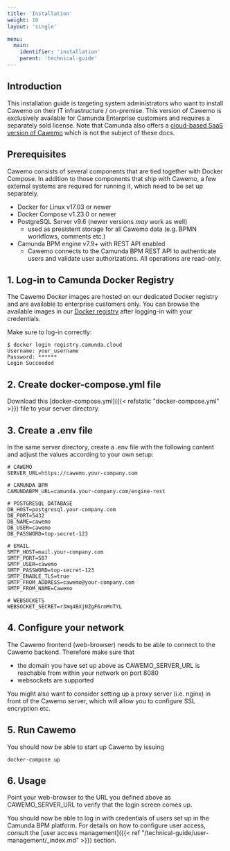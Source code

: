 ```yaml
---
title: 'Installation'
weight: 10
layout: 'single'

menu:
  main:
    identifier: 'installation'
    parent: 'technical-guide'
---
```


## Introduction

This installation guide is targeting system administrators who want to install Cawemo on their IT infrastructure / on-premise. This version of Cawemo is exclusively available for Camunda Enterprise customers and requires a separately sold license. Note that Camunda also offers a [cloud-based SaaS version of Cawemo](http://www.cawemo.com) which is not the subject of these docs.

## Prerequisites

Cawemo consists of several components that are tied together with Docker Compose. In addition to those components that ship with Cawemo, a few external systems are required for running it, which need to be set up separately.

- Docker for Linux v17.03 or newer
- Docker Compose v1.23.0 or newer
- PostgreSQL Server v9.6 (newer versions _may_ work as well)
  - used as presistent storage for all Cawemo data (e.g. BPMN workflows, comments etc.)
- Camunda BPM engine v7.9+ with REST API enabled
  - Cawemo connects to the Camunda BPM REST API to authenticate users and validate user authorizations. All operations are read-only.

## 1. Log-in to Camunda Docker Registry

The Cawemo Docker images are hosted on our dedicated Docker registry and are available to enterprise customers only. You can browse the available images in our [Docker registry](https://repository.camunda.cloud/#browse/search/docker) after logging-in with your credentials.

Make sure to log-in correctly:

```
$ docker login registry.camunda.cloud
Username: your_username
Password: ******
Login Succeeded
```

## 2. Create docker-compose.yml file

Download this [docker-compose.yml]({{< refstatic "docker-compose.yml" >}}) file to your server directory.

## 3. Create a .env file

In the same server directory, create a .env file with the following content and adjust the values according to your own setup:

```
# CAWEMO
SERVER_URL=https://cawemo.your-company.com

# CAMUNDA BPM
CAMUNDABPM_URL=camunda.your-company.com/engine-rest

# POSTGRESQL DATABASE
DB_HOST=postgresql.your-company.com
DB_PORT=5432
DB_NAME=cawemo
DB_USER=cawemo
DB_PASSWORD=top-secret-123

# EMAIL
SMTP_HOST=mail.your-company.com
SMTP_PORT=587
SMTP_USER=cawemo
SMTP_PASSWORD=top-secret-123
SMTP_ENABLE_TLS=true
SMTP_FROM_ADDRESS=cawemo@your-company.com
SMTP_FROM_NAME=Cawemo

# WEBSOCKETS
WEBSOCKET_SECRET=r3Wq4BXjNZgF6rmMnTYL
```

## 4. Configure your network

The Cawemo frontend (web-browser) needs to be able to connect to the Cawemo backend. Therefore make sure that

- the domain you have set up above as CAWEMO_SERVER_URL is reachable from within your network on port 8080
- websockets are supported

You might also want to consider setting up a proxy server (i.e. nginx) in front of the Cawemo server, which will allow you to configure SSL encryption etc.

## 5. Run Cawemo

You should now be able to start up Cawemo by issuing

```
docker-compose up
```

## 6. Usage

Point your web-browser to the URL you defined above as CAWEMO_SERVER_URL to verify that the login screen comes up.

You should now be able to log in with credentials of users set up in the Camunda BPM platform. For details on how to configure user access, consult the [user access management]({{< ref "/technical-guide/user-management/_index.md" >}}) section.
